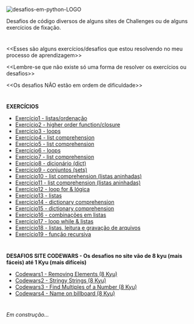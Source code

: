 ![desafios-em-python-LOGO](https://github.com/AyneNatal/desafios-exercicios-Pyhon/assets/77463370/4aa927b5-4e30-47fc-a069-c6233f4e4ea4)

Desafios de código diversos de alguns sites de Challenges ou de alguns exercícios de fixação.
#

<<Esses são alguns exercícios/desafios que estou resolvendo no meu processo de aprendizagem>>

<<Lembre-se que não existe só uma forma de resolver os exercícios ou desafios>>

<<Os desafios NÃO estão em ordem de dificuldade>>

#
**EXERCÍCIOS**
* [Exercício1 - listas/ordenação](https://github.com/AyneNatal/desafios-exercicios-Python/blob/main/exercicios/exercicio1.py)
* [Exercício2 - higher order function/closure](https://github.com/AyneNatal/desafios-exercicios-Python/blob/main/exercicios/exercicio2.py)
* [Exercício3 - loops](https://github.com/AyneNatal/desafios-exercicios-Python/blob/main/exercicios/exercicio3.py)
* [Exercício4 - list comprehension](https://github.com/AyneNatal/desafios-exercicios-Python/blob/main/exercicios/exercicio4.py)
* [Exercício5 - list comprehension](https://github.com/AyneNatal/desafios-exercicios-Python/blob/main/exercicios/exercicio5.py)
* [Exercício6 - loops](https://github.com/AyneNatal/desafios-exercicios-Python/blob/main/exercicios/exercicio6.py)
* [Exercício7 - list comprehension](https://github.com/AyneNatal/desafios-exercicios-Python/blob/main/exercicios/exercicio7.py)
* [Exercício8 - dicionário (dict)](https://github.com/AyneNatal/desafios-exercicios-Python/blob/main/exercicios/exercicio8.py)
* [Exercício9 - conjuntos (sets)](https://github.com/AyneNatal/desafios-exercicios-Python/blob/main/exercicios/exercicio9.py)
* [Exercício10 - list comprehension (listas aninhadas)](https://github.com/AyneNatal/desafios-exercicios-Python/blob/main/exercicios/exercicio10.py)
* [Exercício11 - list comprehension (listas aninhadas)](https://github.com/AyneNatal/desafios-exercicios-Python/blob/main/exercicios/exercicio11.py)
* [Exercício12 - loop for & lógica](https://github.com/AyneNatal/desafios-exercicios-Python/blob/main/exercicios/exercicio12.py)
* [Exercício13 - listas](https://github.com/AyneNatal/desafios-exercicios-Python/blob/main/exercicios/exercicio13.py)
* [Exercício14 - dictionary comprehension](https://github.com/AyneNatal/desafios-exercicios-Python/blob/main/exercicios/exercicio14.py)
* [Exercício15 - dictionary comprehension](https://github.com/AyneNatal/desafios-exercicios-Python/blob/main/exercicios/exercicio15.py)
* [Exercício16 - combinações em listas](https://github.com/AyneNatal/desafios-exercicios-Python/blob/main/exercicios/exercicio16.py)
* [Exercício17 - loop while & listas](https://github.com/AyneNatal/desafios-exercicios-Python/blob/main/exercicios/exercicio17.py)
* [Exercício18 - listas, leitura e gravação de arquivos](https://github.com/AyneNatal/desafios-exercicios-Python/blob/main/exercicios/exercicio18.py)
* [Exercício19 - função recursiva](https://github.com/AyneNatal/desafios-exercicios-Python/blob/main/exercicios/exercicio19.py)

#
**DESAFIOS SITE CODEWARS - Os desafios no site vão de 8 kyu (mais fáceis) até 1 Kyu (mais difíceis)**

* [Codewars1 - Removing Elements (8 Kyu)](https://github.com/AyneNatal/desafios-exercicios-Python/blob/main/codewars/codewars1.py)
* [Codewars2 - Stringy Strings (8 Kyu)](https://github.com/AyneNatal/desafios-exercicios-Python/blob/main/codewars/codewars2.py)
* [Codewars3 - Find Multiples of a Number (8 Kyu)](https://github.com/AyneNatal/desafios-exercicios-Python/blob/main/codewars/codewars3.py)
* [Codewars4 - Name on billboard (8 Kyu)](https://github.com/AyneNatal/desafios-exercicios-Python/blob/main/codewars/codewars4.py)

#
*Em construção...*

